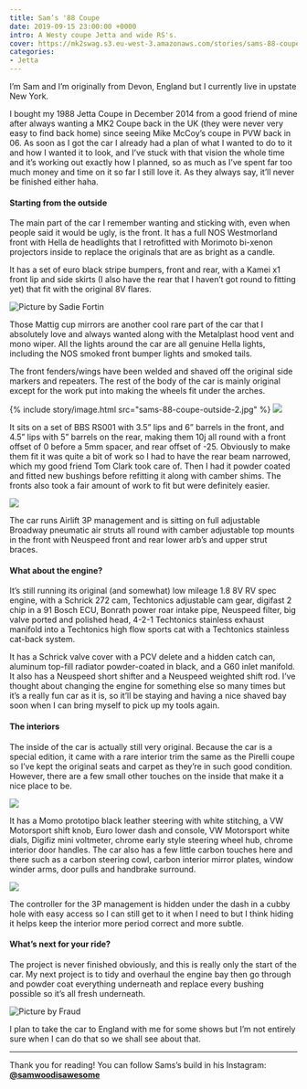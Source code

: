 ```yaml
---
title: Sam’s '88 Coupe
date: 2019-09-15 23:00:00 +0000
intro: A Westy coupe Jetta and wide RS's.
cover: https://mk2swag.s3.eu-west-3.amazonaws.com/stories/sams-88-coupe-cover.jpg
categories:
- Jetta
---
```

I’m Sam and I’m originally from Devon, England but I currently live in upstate New York.

I bought my 1988 Jetta Coupe in December 2014 from a good friend of mine after always wanting a MK2 Coupe back in the UK (they were never very easy to find back home) since seeing Mike McCoy’s coupe in PVW back in 06. As soon as I got the car I already had a plan of what I wanted to do to it and how I wanted it to look, and I’ve stuck with that vision the whole time and it’s working out exactly how I planned, so as much as I’ve spent far too much money and time on it so far I still love it. As they always say, it’ll never be finished either haha.

#### Starting from the outside

The main part of the car I remember wanting and sticking with, even when people said it would be ugly, is the front. It has a full NOS Westmorland front with Hella de headlights that I retrofitted with Morimoto bi-xenon projectors inside to replace the originals that are as bright as a candle.

It has a set of euro black stripe bumpers, front and rear, with a Kamei x1 front lip and side skirts (I also have the rear that I haven’t got round to fitting yet) that fit with the original 8V flares.

![Picture by Sadie Fortin](https://mk2swag.s3.eu-west-3.amazonaws.com/stories/sams-88-coupe-outside.jpg)

Those Mattig cup mirrors are another cool rare part of the car that I absolutely love and always wanted along with the Metalplast hood vent and mono wiper. All the lights around the car are all genuine Hella lights, including the NOS smoked front bumper lights and smoked tails.

The front fenders/wings have been welded and shaved off the original side markers and repeaters. The rest of the body of the car is mainly original except for the work put into making the wheels fit under the arches.

{% include story/image.html src="sams-88-coupe-outside-2.jpg" %}
![](https://mk2swag.s3.eu-west-3.amazonaws.com/stories/sams-88-coupe-outside-2.jpg)

It sits on a set of BBS RS001 with 3.5” lips and 6” barrels in the front, and 4.5” lips with 5” barrels on the rear, making them 10j all round with a front offset of 0 before a 5mm spacer, and rear offset of -25. Obviously to make them fit it was quite a bit of work so I had to have the rear beam narrowed, which my good friend Tom Clark took care of. Then I had it powder coated and fitted new bushings before refitting it along with camber shims. The fronts also took a fair amount of work to fit but were definitely easier.

![](https://mk2swag.s3.eu-west-3.amazonaws.com/stories/sams-88-coupe-wheels.jpg)

The car runs Airlift 3P management and is sitting on full adjustable Broadway pneumatic air struts all round with camber adjustable top mounts in the front with Neuspeed front and rear lower arb’s and upper strut braces.

#### What about the engine?

It’s still running its original (and somewhat) low mileage 1.8 8V RV spec engine, with a Schrick 272 cam, Techtonics adjustable cam gear, digifast 2 chip in a 91 Bosch ECU, Bonrath power roar intake pipe, Neuspeed filter, big valve ported and polished head, 4-2-1 Techtonics stainless exhaust manifold into a Techtonics high flow sports cat with a Techtonics stainless cat-back system.

It has a Schrick valve cover with a PCV delete and a hidden catch can, aluminum top-fill radiator powder-coated in black, and a G60 inlet manifold. It also has a Neuspeed short shifter and a Neuspeed weighted shift rod. I’ve thought about changing the engine for something else so many times but it’s a really fun car as it is, so it’ll be staying and having a nice shaved bay soon when I can bring myself to pick up my tools again.

#### The interiors

The inside of the car is actually still very original. Because the car is a special edition, it came with a rare interior trim the same as the Pirelli coupe so I’ve kept the original seats and carpet as they’re in such good condition. However, there are a few small other touches on the inside that make it a nice place to be.

![](https://mk2swag.s3.eu-west-3.amazonaws.com/stories/sams-88-coupe-interior.jpg)

It has a Momo prototipo black leather steering with white stitching, a VW Motorsport shift knob, Euro lower dash and console, VW Motorsport white dials, Digifiz mini voltmeter, chrome early style steering wheel hub, chrome interior door handles. The car also has a few little carbon touches here and there such as a carbon steering cowl, carbon interior mirror plates, window winder arms, door pulls and handbrake surround.

![](https://mk2swag.s3.eu-west-3.amazonaws.com/stories/sams-88-coupe-interior-2.jpg)

The controller for the 3P management is hidden under the dash in a cubby hole with easy access so I can still get to it when I need to but I think hiding it helps keep the interior more period correct and more subtle.

#### What’s next for your ride?

The project is never finished obviously, and this is really only the start of the car. My next project is to tidy and overhaul the engine bay then go through and powder coat everything underneath and replace every bushing possible so it’s all fresh underneath.

![Picture by Fraud](https://mk2swag.s3.eu-west-3.amazonaws.com/stories/sams-88-coupe-conclusion.jpg)

I plan to take the car to England with me for some shows but I’m not entirely sure when I can do that so we shall see about that.

***

Thank you for reading! You can follow Sams’s build in his Instagram: [**@samwoodisawesome**](https://www.instagram.com/samwoodisawesome/)